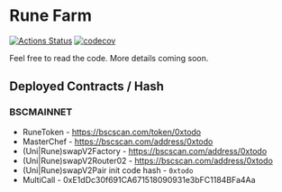 # Rune Farm

[![Actions Status](https://github.com/arcanedefi/arcane-farm/workflows/CI/badge.svg)](https://github.com/arcanedefi/arcane-farm/actions)
[![codecov](https://codecov.io/gh/arcanefinance/arcane-farm/branch/master/graph/badge.svg?token=5XMLP74IR0)](https://codecov.io/gh/arcanefinance/arcane-farm)

Feel free to read the code. More details coming soon.

## Deployed Contracts / Hash

### BSCMAINNET

- RuneToken - https://bscscan.com/token/0xtodo
- MasterChef - https://bscscan.com/address/0xtodo
- (Uni|Rune)swapV2Factory - https://bscscan.com/address/0xtodo
- (Uni|Rune)swapV2Router02 - https://bscscan.com/address/0xtodo
- (Uni|Rune)swapV2Pair init code hash - `0xtodo`
- MultiCall - 0xE1dDc30f691CA671518090931e3bFC1184BFa4Aa
